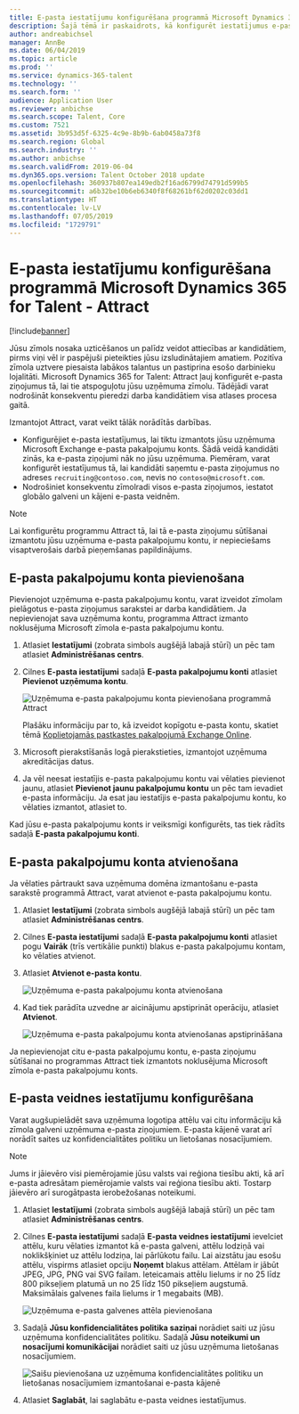 ```yaml
---
title: E-pasta iestatījumu konfigurēšana programmā Microsoft Dynamics 365 for Talent - Attract
description: Šajā tēmā ir paskaidrots, kā konfigurēt iestatījumus e-pasta ziņojumiem, kas tiek nosūtīti, izmantojot Microsoft Dynamcis 365 Talent - Attract.
author: andreabichsel
manager: AnnBe
ms.date: 06/04/2019
ms.topic: article
ms.prod: ''
ms.service: dynamics-365-talent
ms.technology: ''
ms.search.form: ''
audience: Application User
ms.reviewer: anbichse
ms.search.scope: Talent, Core
ms.custom: 7521
ms.assetid: 3b953d5f-6325-4c9e-8b9b-6ab0458a73f8
ms.search.region: Global
ms.search.industry: ''
ms.author: anbichse
ms.search.validFrom: 2019-06-04
ms.dyn365.ops.version: Talent October 2018 update
ms.openlocfilehash: 360937b807ea149edb2f16ad6799d74791d599b5
ms.sourcegitcommit: a6b32be10b6eb6340f8f68261bf62d0202c03dd1
ms.translationtype: HT
ms.contentlocale: lv-LV
ms.lasthandoff: 07/05/2019
ms.locfileid: "1729791"
---
```

# <a name="configure-email-settings-in-microsoft-dynamics-365-for-talent---attract"></a>E-pasta iestatījumu konfigurēšana programmā Microsoft Dynamics 365 for Talent - Attract
[!include[banner](../includes/banner.md)]

Jūsu zīmols nosaka uzticēšanos un palīdz veidot attiecības ar kandidātiem, pirms viņi vēl ir paspējuši pieteikties jūsu izsludinātajiem amatiem. Pozitīva zīmola uztvere piesaista labākos talantus un pastiprina esošo darbinieku lojalitāti. Microsoft Dynamics 365 for Talent: Attract ļauj konfigurēt e-pasta ziņojumus tā, lai tie atspoguļotu jūsu uzņēmuma zīmolu. Tādējādi varat nodrošināt konsekventu pieredzi darba kandidātiem visa atlases procesa gaitā.

Izmantojot Attract, varat veikt tālāk norādītās darbības.

- Konfigurējiet e-pasta iestatījumus, lai tiktu izmantots jūsu uzņēmuma Microsoft Exchange e-pasta pakalpojumu konts. Šādā veidā kandidāti zinās, ka e-pasta ziņojumi nāk no jūsu uzņēmuma. Piemēram, varat konfigurēt iestatījumus tā, lai kandidāti saņemtu e-pasta ziņojumus no adreses `recruiting@contoso.com`, nevis no `contoso@microsoft.com`.
- Nodrošiniet konsekventu zīmolradi visos e-pasta ziņojumos, iestatot globālo galveni un kājeni e-pasta veidnēm. 

> [!NOTE]
> Lai konfigurētu programmu Attract tā, lai tā e-pasta ziņojumu sūtīšanai izmantotu jūsu uzņēmuma e-pasta pakalpojumu kontu, ir nepieciešams visaptverošais darbā pieņemšanas papildinājums.

## <a name="connect-an-email-service-account"></a>E-pasta pakalpojumu konta pievienošana

Pievienojot uzņēmuma e-pasta pakalpojumu kontu, varat izveidot zīmolam pielāgotus e-pasta ziņojumus sarakstei ar darba kandidātiem. Ja nepievienojat sava uzņēmuma kontu, programma Attract izmanto noklusējuma Microsoft zīmola e-pasta pakalpojumu kontu.

1. Atlasiet **Iestatījumi** (zobrata simbols augšējā labajā stūrī) un pēc tam atlasiet **Administrēšanas centrs**.
2. Cilnes **E-pasta iestatījumi** sadaļā **E-pasta pakalpojumu konti** atlasiet **Pievienot uzņēmuma kontu**.

    ![Uzņēmuma e-pasta pakalpojumu konta pievienošana programmā Attract](./media/attract-admin-email-service-accounts.png)

    Plašāku informāciju par to, kā izveidot kopīgotu e-pasta kontu, skatiet tēmā [Koplietojamās pastkastes pakalpojumā Exchange Online](https://docs.microsoft.com/exchange/collaboration-exo/shared-mailboxes).

3. Microsoft pierakstīšanās logā pierakstieties, izmantojot uzņēmuma akreditācijas datus.
4. Ja vēl neesat iestatījis e-pasta pakalpojumu kontu vai vēlaties pievienot jaunu, atlasiet **Pievienot jaunu pakalpojumu kontu** un pēc tam ievadiet e-pasta informāciju. Ja esat jau iestatījis e-pasta pakalpojumu kontu, ko vēlaties izmantot, atlasiet to.

Kad jūsu e-pasta pakalpojumu konts ir veiksmīgi konfigurēts, tas tiek rādīts sadaļā **E-pasta pakalpojumu konti**.

## <a name="disconnect-an-email-service-account"></a>E-pasta pakalpojumu konta atvienošana

Ja vēlaties pārtraukt sava uzņēmuma domēna izmantošanu e-pasta sarakstē programmā Attract, varat atvienot e-pasta pakalpojumu kontu.

1. Atlasiet **Iestatījumi** (zobrata simbols augšējā labajā stūrī) un pēc tam atlasiet **Administrēšanas centrs**.
2. Cilnes **E-pasta iestatījumi** sadaļā **E-pasta pakalpojumu konti** atlasiet pogu **Vairāk** (trīs vertikālie punkti) blakus e-pasta pakalpojumu kontam, ko vēlaties atvienot.
3. Atlasiet **Atvienot e-pasta kontu**.

    ![Uzņēmuma e-pasta pakalpojumu konta atvienošana](./media/attract-admin-disconnect-email-account.png)

4. Kad tiek parādīta uzvedne ar aicinājumu apstiprināt operāciju, atlasiet **Atvienot**.

    ![Uzņēmuma e-pasta pakalpojumu konta atvienošanas apstiprināšana](./media/attract-admin-email-confirm-disconnect.png)

Ja nepievienojat citu e-pasta pakalpojumu kontu, e-pasta ziņojumu sūtīšanai no programmas Attract tiek izmantots noklusējuma Microsoft zīmola e-pasta pakalpojumu konts.

## <a name="configure-email-template-settings"></a>E-pasta veidnes iestatījumu konfigurēšana

Varat augšupielādēt sava uzņēmuma logotipa attēlu vai citu informāciju kā zīmola galveni uzņēmuma e-pasta ziņojumiem. E-pasta kājenē varat arī norādīt saites uz konfidencialitātes politiku un lietošanas nosacījumiem.

> [!NOTE]
> Jums ir jāievēro visi piemērojamie jūsu valsts vai reģiona tiesību akti, kā arī e-pasta adresātam piemērojamie valsts vai reģiona tiesību akti. Tostarp jāievēro arī surogātpasta ierobežošanas noteikumi.

1. Atlasiet **Iestatījumi** (zobrata simbols augšējā labajā stūrī) un pēc tam atlasiet **Administrēšanas centrs**.
2. Cilnes **E-pasta iestatījumi** sadaļā **E-pasta veidnes iestatījumi** ievelciet attēlu, kuru vēlaties izmantot kā e-pasta galveni, attēlu lodziņā vai noklikšķiniet uz attēlu lodziņa, lai pārlūkotu failu. Lai aizstātu jau esošu attēlu, vispirms atlasiet opciju **Noņemt** blakus attēlam. Attēlam ir jābūt JPEG, JPG, PNG vai SVG failam. Ieteicamais attēlu lielums ir no 25 līdz 800 pikseļiem platumā un no 25 līdz 150 pikseļiem augstumā. Maksimālais galvenes faila lielums ir 1 megabaits (MB).

    ![Uzņēmuma e-pasta galvenes attēla pievienošana](./media/attract-admin-email-header.png)

3. Sadaļā **Jūsu konfidencialitātes politika saziņai** norādiet saiti uz jūsu uzņēmuma konfidencialitātes politiku. Sadaļā **Jūsu noteikumi un nosacījumi komunikācijai** norādiet saiti uz jūsu uzņēmuma lietošanas nosacījumiem.

    ![Saišu pievienošana uz uzņēmuma konfidencialitātes politiku un lietošanas nosacījumiem izmantošanai e-pasta kājenē](./media/attract-admin-email-footer.png)

4. Atlasiet **Saglabāt**, lai saglabātu e-pasta veidnes iestatījumus.
